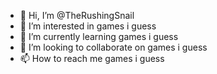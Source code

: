 - 👋 Hi, I’m @TheRushingSnail
- 👀 I’m interested in games i guess
- 🌱 I’m currently learning games i guess
- 💞️ I’m looking to collaborate on games i guess
- 📫 How to reach me games i guess

